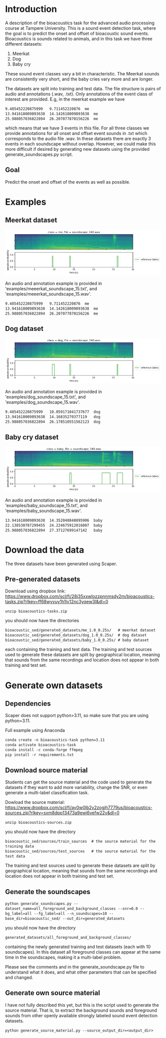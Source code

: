 # Introduction
A description of the bioacoustics task for the advanced audio processing course at Tampere University. This is a sound event detection task, where the goal is to predict the onset and offset of bioacoustic sound events. Bioacoustics is sounds related to animals, and in this task we have three different datasets:

  1. Meerkat
  2. Dog
  3. Baby cry

These sound event classes vary a bit in characteristic. The Meerkat sounds are consistently very short, and the baby cries vary more and are longer.

The datasets are split into training and test data. The file structure is pairs of audio and annotations (<filename>.wav, <filename>.txt). Only annotations of the event class of interest are provided. E.g, in the meerkat example we have

    9.485452220875999	9.711452220876	me
    13.941618009893638	14.142618009893638	me
    25.988057036822894	26.207077870156226	me

which means that we have 3 events in this file. For all three classes we provide annotations for all onset and offset event sounds in <filename>.txt which corresponds to the audio file <filename>.wav. In these datasets there are exactly 3 events in each soundscape without overlap. However, we could make this more difficult if desired by generating new datasets using the provided generate_soundscapes.py script.

## Goal
Predict the onset and offset of the events as well as possible.

# Examples

## Meerkat dataset

![Meerkat reference labels](examples/meerkat_reference_labels.png)

An audio and annotation example is provided in 'examples/meeerkat_soundscape_15.txt', and 'examples/meeerkat_soundscape_15.wav'.

    9.485452220875999	9.711452220876	me
    13.941618009893638	14.142618009893638	me
    25.988057036822894	26.207077870156226	me


## Dog dataset

![Dog reference labels](examples/dog_reference_labels.png)

An audio and annotation example is provided in 'examples/dog_soundscape_15.txt', and 'examples/dog_soundscape_15.wav'.
    
    9.485452220875999	10.059171041737677	dog
    13.941618009893638	14.16835270377119	dog
    25.988057036822894	26.178510551562123	dog
    
## Baby cry dataset

![Baby reference labels](examples/baby_reference_labels.png)

An audio and annotation example is provided in 'examples/baby_soundscape_15.txt', and 'examples/baby_soundscape_15.wav'.


    13.941618009893638	14.352048848895906	baby
    22.138530787299455	24.224675912016007	baby
    25.988057036822894	27.37127699147142	baby

# Download the data
The three datasets have been generated using Scaper.

## Pre-generated datasets
Download using dropbox link: https://www.dropbox.com/scl/fi/28i35xxwlozzpnnmsdy2m/bioacoustics-tasks.zip?rlkey=ff68wyvuy1h1lv12nc3yqew3l&dl=0
  
    unzip bioacoustics-tasks.zip

you should now have the directories

    bioacoustic_sed/generated_datasets/me_1.0_0.25s/   # meerkat dataset
    bioacoustic_sed/generated_datasets/dog_1.0_0.25s/  # dog dataset
    bioacoustic_sed/generated_datasets/baby_1.0_0.25s/ # baby dataset

each containing the training and test data. The training and test sources used to generate these datasets are split by geographical location, meaning that sounds from the same recordings and location does not appear in both training and test set.

# Generate own datasets

## Dependencies

Scaper does not support python>3.11, so make sure that you are using python=3.11.

Full example using Anaconda

    conda create -n bioacoustics-task python=3.11
    conda activate bioacoustics-task
    conda install -c conda-forge ffmpeg
    pip install -r requirements.txt

## Download source material

Students can get the source material and the code used to generate the datasets if they want to add more variability, change the SNR, or even generate a multi-label classification task.

Dowload the source material: https://www.dropbox.com/scl/fi/ay0w0lb2y2zogjh7779us/bioacoustics-sources.zip?rlkey=sxm8dpp13473a9ewi6vefw22v&dl=0

    unzip bioacoustics-sources.zip

you should now have the directory
    
    bioacoustic_sed/sources/train_sources  # the source material for the training data
    bioacoustic_sed/sources/test_sources   # the source material for the test data

The training and test sources used to generate these datasets are split by geographical location, meaning that sounds from the same recordings and location does not appear in both training and test set.

## Generate the soundscapes

    python generate_soundscapes.py --dataset_name=all_foreground_and_background_classes --snr=0.0 --bg_label=all --fg_label=all --n_soundscapes=10 --base_dir=bioacoustic_sed/ --out_dir=generated_datasets

you should now have the directory

    generated_datasets/all_foreground_and_background_classes/

containing the newly generated training and test datasets (each with 10 soundscapes). In this dataset all foreground classes can appear at the same time in the soundscapes, making it a multi-label problem.

Please see the comments and in the generate_soundscape.py file to understand what it does, and what other parameters that can be specified and changed.

## Generate own source material

I have not fully described this yet, but this is the script used to generate the source material. That is, to extract the background sounds and foreground sounds from other openly available strongly labeled sound event detection datasets.

    python generate_source_material.py --source_output_dir=<output_dir>
